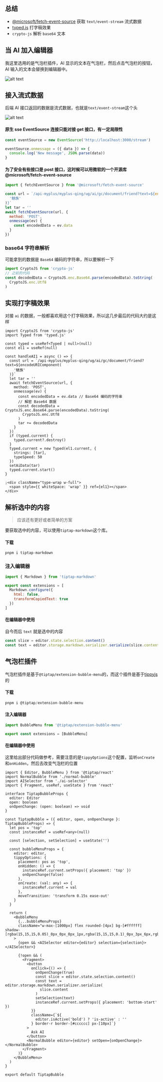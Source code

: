 ## 总结

- [@microsoft/fetch-event-source](https://github.com/Azure/fetch-event-source) 获取 `text/event-stream` 流式数据
- [typed.js](https://github.com/mattboldt/typed.js) 打字稿效果
- `crypto-js` 解析 `base64` 文本

## 当 AI 加入编辑器

我这里选用的是气泡栏插件，AI 显示的文本在气泡栏，然后点击气泡栏的按钮，AI 输入的文本会替换到编辑器中。

![alt text](kfc.gif)

## 接入流式数据

后端 AI 接口返回的数据是流式数据，也就是`text/event-stream`这个头

![alt text](image-21.png)

#### 原生 sse EventSource 连接只能对接 get 接口，有一定局限性

```js
const eventSource = new EventSource('http://localhost:3000/stream')

eventSource.onmessage = ({ data }) => {
  console.log('New message', JSON.parse(data))
}
```

#### 为了安全有些接口是 post 接口，这时候可以用微软的一个开源库@microsoft/fetch-event-source

```js
import { fetchEventSource } from '@microsoft/fetch-event-source'

const url = `/api-myplus/myplus-qing/ug/ai/gc/document/friend?text=${encodeURIComponent(
  '魅族'
)}`
let tar = ''
await fetchEventSource(url, {
  method: 'POST',
  onmessage(ev) {
    const encodedData = ev.data
  }
})
```

### base64 字符串解析

可能拿到的数据是 `Base64` 编码的字符串，所以要解析一下

```js
import CryptoJS from 'crypto-js'
// 之前的代码
const decodedData = CryptoJS.enc.Base64.parse(encodedData).toString(
  CryptoJS.enc.Utf8
)
```

## 实现打字稿效果

对接 `ai` 的数据，一般都喜欢用这个打字稿效果，所以这几步最后的代码大约是这样

```tsx
import CryptoJS from 'crypto-js'
import Typed from 'typed.js'

const typed = useRef<Typed | null>(null)
const el1 = useRef(null)

const handleAI1 = async () => {
  const url = `/api-myplus/myplus-qing/ug/ai/gc/document/friend?text=${encodeURIComponent(
    '魅族'
  )}`
  let tar = ''
  await fetchEventSource(url, {
    method: 'POST',
    onmessage(ev) {
      const encodedData = ev.data // Base64 编码的字符串
      // 解密 Base64 数据
      const decodedData = CryptoJS.enc.Base64.parse(encodedData).toString(
        CryptoJS.enc.Utf8
      )
      tar += decodedData
    }
  })
  if (typed.current) {
    typed.current?.destroy()
  }
  typed.current = new Typed(el1.current, {
    strings: [tar],
    typeSpeed: 50
  })
  setAiData(tar)
  typed.current.start()
}

;<div className="type-wrap w-full">
  <span style={{ whiteSpace: 'wrap' }} ref={el1}></span>
</div>
```

## 解析选中的内容

> 应该还有更好或者简单的方案

要获取选中的内容，可以使用`tiptap-markdown`这个库。

#### 下载

```js
pnpm i tiptap-markdown
```

### 注入编辑器

```js
import { Markdown } from 'tiptap-markdown'

export const extensions = [
  Markdown.configure({
    html: false,
    transformCopiedText: true
  })
]
```

#### 在编辑器中使用

自今而后 `text` 就是选中的内容

```js
const slice = editor.state.selection.content()
const text = editor.storage.markdown.serializer.serialize(slice.content)
```

## 气泡栏插件

气泡栏插件是基于`@tiptap/extension-bubble-menu`的，而这个插件是基于[tippyjs](https://atomiks.github.io/tippyjs/v6/all-props/)的

#### 下载

```js
pnpm i @tiptap/extension-bubble-menu
```

#### 注入编辑器

```js
import BubbleMenu from '@tiptap/extension-bubble-menu'

export const extensions = [BubbleMenu]
```

#### 在编辑器中使用

这里给出部分代码做参考，需要注意的是`tippyOptions`这个配置，监听`onCreate`和`onHidden`，然后去改变气泡栏的位置

```tsx
import { Editor, BubbleMenu } from '@tiptap/react'
import NormalBubble from './normal-bubble'
import AISelector from './ai-selector'
import { Fragment, useRef, useState } from 'react'

interface TiptapBubbleProps {
  editor: Editor
  open: boolean
  onOpenChange: (open: boolean) => void
}

const TiptapBubble = ({ editor, open, onOpenChange }: TiptapBubbleProps) => {
  let pos = 'top'
  const instanceRef = useRef<any>(null)

  const [selection, setSelection] = useState('')

  const bubbleMenuProps = {
    editor: editor,
    tippyOptions: {
      placement: pos as 'top',
      onHidden: () => {
        instanceRef.current.setProps({ placement: 'top' })
        onOpenChange(false)
      },
      onCreate: (val: any) => {
        instanceRef.current = val
      },
      moveTransition: 'transform 0.15s ease-out'
    }
  }

  return (
    <BubbleMenu
      {...bubbleMenuProps}
      className="w-max-[1000px] flex rounded-[4px] bg-[#ffffff] shadow-[rgba(15,15,15,0.05)_0px_0px_0px_1px,rgba(15,15,15,0.1)_0px_3px_6px,rgba(15,15,15,0.2)_0px_9px_24px]"
    >
      {open && <AISelector editor={editor} selection={selection}></AISelector>}

      {!open && (
        <Fragment>
          <button
            onClick={() => {
              onOpenChange(true)
              const slice = editor.state.selection.content()
              const text = editor.storage.markdown.serializer.serialize(
                slice.content
              )
              setSelection(text)
              instanceRef.current.setProps({ placement: 'bottom-start' })
            }}
            className={`${
              editor.isActive('bold') ? 'is-active' : ''
            } border-r border-[#cccccc] px-[10px]`}
          >
            Ask AI
          </button>
          <NormalBubble editor={editor} setOpen={onOpenChange}></NormalBubble>
        </Fragment>
      )}
    </BubbleMenu>
  )
}

export default TiptapBubble
```
